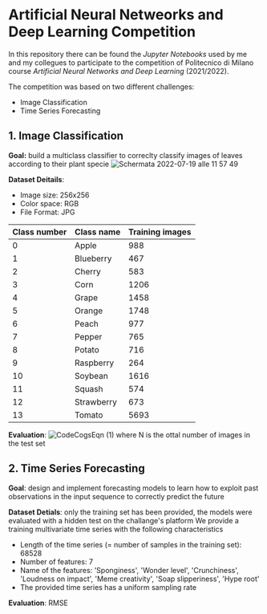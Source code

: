 # Artificial Neural Netweorks and Deep Learning Competition
In this repository there can be found the *Jupyter Notebooks* used by me and my collegues to participate to the competition of Politecnico di Milano course *Artificial Neural Networks and Deep Learning* (2021/2022).

The competition was based on two different challenges:
- Image Classification
- Time Series Forecasting

## 1. Image Classification
**Goal:** build a multiclass classifier to correclty classify images of leaves according to their plant specie
![Schermata 2022-07-19 alle 11 57 49](https://user-images.githubusercontent.com/79702744/179723634-5e1d3f8b-91c8-4f64-a13f-ad6609ca26a8.png)

**Dataset Deitails**: 
- Image size: 256x256
- Color space: RGB
- File Format: JPG


| Class number | Class name | Training images |
| ------------ | ---------- | ---------------- |
| 0 | Apple | 988 |
| 1 | Blueberry | 467 |
| 2 | Cherry | 583 |
| 3 | Corn | 1206 |
| 4 | Grape | 1458 |
| 5 | Orange | 1748 |
| 6 | Peach | 977 |
| 7 | Pepper | 765 |
| 8 | Potato | 716 |
| 9 | Raspberry | 264 |
| 10 | Soybean | 1616 |
| 11 | Squash | 574 |
| 12 | Strawberry | 673 |
| 13 | Tomato | 5693 |

**Evaluation**: ![CodeCogsEqn (1)](https://user-images.githubusercontent.com/79702744/179723321-90a118bd-0e68-4827-9e0f-6d51a4c4d13e.svg) where N is the ottal number of images in the test set

## 2. Time Series Forecasting
**Goal**: design and implement forecasting models to learn how to exploit past observations in the input sequence to correctly predict the future

**Dataset Detials**: only the training set has been provided, the models were evaluated with a hidden test on the challange's platform
We provide a training multivariate time series with the following characteristics
- Length of the time series (= number of samples in the training set):   68528
- Number of features: 7
- Name of the features: 'Sponginess', 'Wonder level', 'Crunchiness', 'Loudness on impact', 'Meme creativity', 'Soap slipperiness', 'Hype root'
- The provided time series has a uniform sampling rate

**Evaluation**: RMSE

